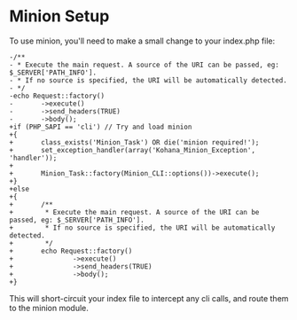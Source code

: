 # Minion Setup

To use minion, you'll need to make a small change to your index.php file:

	-/**
	- * Execute the main request. A source of the URI can be passed, eg: $_SERVER['PATH_INFO'].
	- * If no source is specified, the URI will be automatically detected.
	- */
	-echo Request::factory()
	-       ->execute()
	-       ->send_headers(TRUE)
	-       ->body();
	+if (PHP_SAPI == 'cli') // Try and load minion
	+{
	+       class_exists('Minion_Task') OR die('minion required!');
	+       set_exception_handler(array('Kohana_Minion_Exception', 'handler'));
	+
	+       Minion_Task::factory(Minion_CLI::options())->execute();
	+}
	+else
	+{
	+       /**
	+        * Execute the main request. A source of the URI can be passed, eg: $_SERVER['PATH_INFO'].
	+        * If no source is specified, the URI will be automatically detected.
	+        */
	+       echo Request::factory()
	+               ->execute()
	+               ->send_headers(TRUE)
	+               ->body();
	+}

This will short-circuit your index file to intercept any cli calls, and route them to the minion module.